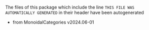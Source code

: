 The files of this package which include the line `THIS FILE WAS AUTOMATICALLY GENERATED` in their header have been autogenerated

* from MonoidalCategories v2024.06-01
